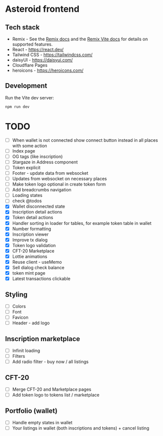 # Asteroid frontend

## Tech stack
- Remix - See the [Remix docs](https://remix.run/docs) and the [Remix Vite docs](https://remix.run/docs/en/main/future/vite) for details on supported features.
- React - https://react.dev/
- Tailwind CSS - https://tailwindcss.com/
- daisyUI - https://daisyui.com/
- Cloudflare Pages
- heroicons - https://heroicons.com/

## Development

Run the Vite dev server:

```bash
npm run dev
```


# TODO

- [ ] When wallet is not connected show connect button instead in all places with some action
- [ ] Index page
- [ ] OG tags (like inscription)
- [ ] Stargaze in Address component
- [ ] Token explicit
- [ ] Footer - update data from websocket
- [ ] Updates from websocket on necessary places
- [ ] Make token logo optional in create token form
- [ ] Add breadcrumbs navigation
- [ ] Loading states
- [ ] check @todos
- [x] Wallet disconnected state
- [x] Inscription detail actions
- [x] Token detail actions
- [x] Handler sorting in loader for tables, for example token table in wallet
- [x] Number formatting
- [x] Inscription viewer
- [x] Improve tx dialog
- [x] Token logo validation
- [x] CFT-20 Marketplace
- [x] Lottie animations
- [x] Reuse client - useMemo
- [x] Sell dialog check balance
- [x] token mint page
- [x] Latest transactions clickable

## Styling
- [ ] Colors
- [ ] Font
- [ ] Favicon
- [ ] Header - add logo

## Inscription marketplace
- [ ] Infinit loading
- [ ] Filters
- [ ] Add radio filter - buy now / all listings

## CFT-20
- [ ] Merge CFT-20 and Marketplace pages
- [ ] Add token logo to tokens list / marketplace 

## Portfolio (wallet)
- [ ] Handle empty states in wallet
- [ ] Your listings in wallet (both inscriptions and tokens) + cancel listing
